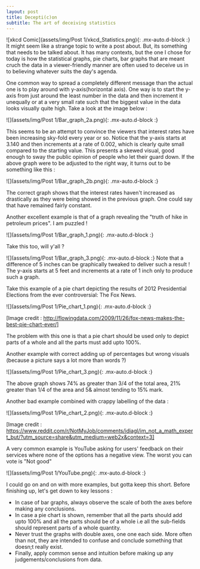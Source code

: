 ```yaml
---
layout: post
title: Decepti(c)on
subtitle: The art of deceiving statistics
---
```


![xkcd Comic](assets/img/Post 1/xkcd_Statistics.png){: .mx-auto.d-block :}
It might seem like a strange topic to write a post about. But, its something that needs to be talked about. It has many contexts, but the one I chose for today is how the statistical graphs, pie charts, bar graphs that are meant cruch the data in a viewer-friendly manner are often used to deceive us in to believing whatever suits the day's agenda.

One common way to spread a completely different message than the actual one is to play around with y-axis(horizontal axis). One way is to start the y-axis from just around the least number in the data and then increment it unequally or at a very small rate such that the biggest value in the data looks visually quite high. Take a look at the image below :

![](assets/img/Post 1/Bar_graph_2a.png){: .mx-auto.d-block :}

This seems to be an attempt to convince the viewers that interest rates have been increasing sky-fold every year or so. Notice that the y-axis starts at 3.140 and then increments at a rate of 0.002, which is clearly quite small compared to the starting value. This presents a skewed visual, good enough to sway the public opinion of people who let their guard down. If the above graph were to be adjusted to the right way, it turns out to be something like this :

![](assets/img/Post 1/Bar_graph_2b.png){: .mx-auto.d-block :}

The correct graph shows that the interest rates haven't increased as drastically as they were being showed in the previous graph. One could say that have remained fairly constant.

Another excellent example is that of a graph revealing the "truth of hike in petroleum prices". I am puzzled ! 

![](assets/img/Post 1/Bar_graph_1.png){: .mx-auto.d-block :}

Take this too, will y'all ?

![](assets/img/Post 1/Bar_graph_3.png){: .mx-auto.d-block :}
 Note that a difference of 5 inches can be graphically tweaked to deliver such a result ! The y-axis starts at 5 feet and increments at a rate of 1 inch only to produce such a graph.


Take this example of a pie chart depicting the results of 2012 Presidential Elections from the ever controversial: The Fox News.

![](assets/img/Post 1/Pie_chart_1.png){: .mx-auto.d-block :}

[Image credit : http://flowingdata.com/2009/11/26/fox-news-makes-the-best-pie-chart-ever/]

The problem with this one is that a pie chart should be used only to depict parts of a whole and all the parts must add upto 100%. 

Another example with correct adding up of percentages but wrong visuals (because a picture says a lot more than words ?)

![](assets/img/Post 1/Pie_chart_3.png){: .mx-auto.d-block :}

The above graph shows 74% as greater than 3/4 of the total area, 21% greater than 1/4 of the area and 5& almost tending to 15% mark.


Another bad example combined with crappy labelling of the data :

![](assets/img/Post 1/Pie_chart_2.png){: .mx-auto.d-block :}

[Image credit : https://www.reddit.com/r/NotMyJob/comments/idiagl/im_not_a_math_expert_but/?utm_source=share&utm_medium=web2x&context=3]

A very common example is YouTube asking for users' feedback on their services where none of the options has a negative view. The worst you can vote is "Not good"

![](assets/img/Post 1/YouTube.png){: .mx-auto.d-block :}

I could go on and on with more examples, but gotta keep this short.
Before finishing up, let's get down to key lessons :
- In case of bar graphs, always observe the scale of both the axes before making any conclusions.
- In case a pie chart is shown, remember that all the parts should add upto 100% and all the parts should be of a whole i.e all the sub-fields should represent parts of a whole quantity.
- Never trust the graphs with double axes, one one each side. More often than not, they are intended to confuse and conclude something that doesn;t really exist.
- Finally, apply common sense and intuition before making up any judgements/conclusions from data.

